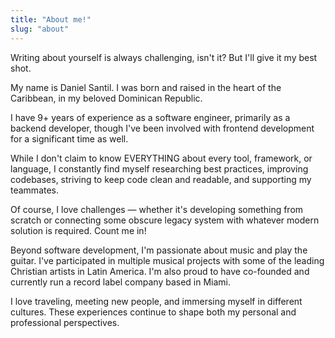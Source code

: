 ```yaml
---
title: "About me!"
slug: "about"
---
```


Writing about yourself is always challenging, isn't it? But I'll give it my best shot.

My name is Daniel Santil. I was born and raised in the heart of the Caribbean, in my beloved Dominican Republic.

I have 9+ years of experience as a software engineer, primarily as a backend developer, though I've been involved with frontend development for a significant time as well.

While I don't claim to know EVERYTHING about every tool, framework, or language, I constantly find myself researching best practices, improving codebases, striving to keep code clean and readable, and supporting my teammates.

Of course, I love challenges — whether it's developing something from scratch or connecting some obscure legacy system with whatever modern solution is required. Count me in!

Beyond software development, I'm passionate about music and play the guitar. I've participated in multiple musical projects with some of the leading Christian artists in Latin America. I'm also proud to have co-founded and currently run a record label company based in Miami.

I love traveling, meeting new people, and immersing myself in different cultures. These experiences continue to shape both my personal and professional perspectives.